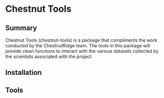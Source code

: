 # Chestnut Tools

## Summary

Chestnut Tools (chestnut-tools) is a package that compliments the work conducted by the ChestnutRidge team. The tools in this package will provide clean functions to interact with the various datasets collected by the scientists associated with the project.

## Installation

## Tools
